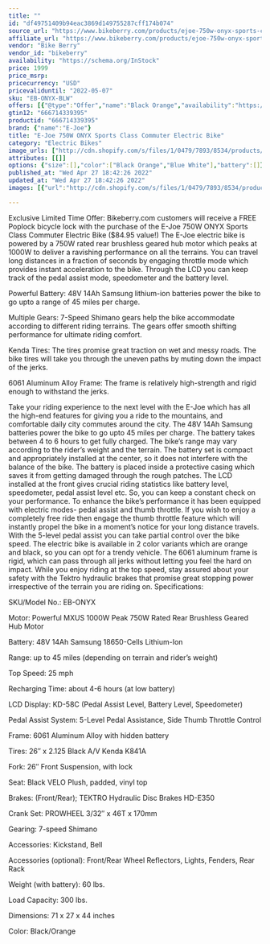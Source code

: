 ```yaml
---
title: ""
id: "df49751409b94eac3869d149755287cff174b074"
source_url: "https://www.bikeberry.com/products/ejoe-750w-onyx-sports-class-commuter"
affiliate_url: "https://www.bikeberry.com/products/ejoe-750w-onyx-sports-class-commuter?rfsn=6482684.8a9816&amp;utm_source=refersion&amp;utm_medium=affiliate&amp;utm_campaign=6482684.8a9816"
vendor: "Bike Berry"
vendor_id: "bikeberry"
availability: "https://schema.org/InStock"
price: 1999
price_msrp: 
pricecurrency: "USD"
pricevaliduntil: "2022-05-07"
sku: "EB-ONYX-BLW"
offers: [{"@type":"Offer","name":"Black Orange","availability":"https://schema.org/InStock","price":1999,"priceCurrency":"USD","priceValidUntil":"2022-05-07","sku":"EB-ONYX","url":"/products/ejoe-750w-onyx-sports-class-commuter?variant=39875939106982"},{"@type":"Offer","name":"Blue White","availability":"https://schema.org/InStock","price":1999,"priceCurrency":"USD","priceValidUntil":"2022-05-07","sku":"EB-ONYX-BLW","url":"/products/ejoe-750w-onyx-sports-class-commuter?variant=39875939139750"}]
gtin12: "666714339395"
productid: "666714339395"
brand: {"name":"E-Joe"}
title: "E-Joe 750W ONYX Sports Class Commuter Electric Bike"
category: "Electric Bikes"
image_urls: ["http://cdn.shopify.com/s/files/1/0479/7893/8534/products/Electric-Bike-Ejoe-Onyx-Blue-Main_500x_4a0f8c65-9afb-4495-926f-84fcd1d8c625.jpg?v=1633454927"]
attributes: [[]]
options: {"size":[],"color":["Black Orange","Blue White"],"battery":[]}
published_at: "Wed Apr 27 18:42:26 2022"
updated_at: "Wed Apr 27 18:42:26 2022"
images: [{"url":"http://cdn.shopify.com/s/files/1/0479/7893/8534/products/Electric-Bike-Ejoe-Onyx-Blue-Main_500x_4a0f8c65-9afb-4495-926f-84fcd1d8c625.jpg?v=1633454927","path":"full/383bd60cb4fce116e13b4d4e2ffb62dd64c01b99.jpg","checksum":"70533abb7dee30e59a1d5fa26d464aae","status":"downloaded"}]

---
```

Exclusive Limited Time Offer: Bikeberry.com customers will receive a FREE Poplock bicycle lock with the purchase of the E-Joe 750W ONYX Sports Class Commuter Electric Bike ($84.95 value!)
The E-Joe electric bike is powered by a 750W rated rear brushless geared hub motor which peaks at 1000W to deliver a ravishing performance on all the terrains. You can travel long distances in a fraction of seconds by engaging throttle mode which provides instant acceleration to the bike. Through the LCD you can keep track of the pedal assist mode, speedometer and the battery level.


Powerful Battery: 48V 14Ah Samsung lithium-ion batteries power the bike to go upto a range of 45 miles per charge.


Multiple Gears: 7-Speed Shimano gears help the bike accommodate according to different riding terrains. The gears offer smooth shifting performance for ultimate riding comfort.


Kenda Tires: The tires promise great traction on wet and messy roads. The bike tires will take you through the uneven paths by muting down the impact of the jerks.


6061 Aluminum Alloy Frame: The frame is relatively high-strength and rigid enough to withstand the jerks.


Take your riding experience to the next level with the E-Joe which has all the high-end features for giving you a ride to the mountains, and comfortable daily city commutes around the city. The 48V 14Ah Samsung batteries power the bike to go upto 45 miles per charge. The battery takes between 4 to 6 hours to get fully charged.
The bike’s range may vary according to the rider’s weight and the terrain. The battery set is compact and appropriately installed at the center, so it does not interfere with the balance of the bike. The battery is placed inside a protective casing which saves it from getting damaged through the rough patches.
The LCD installed at the front gives crucial riding statistics like battery level, speedometer, pedal assist level etc. So, you can keep a constant check on your performance.
To enhance the bike’s performance it has been equipped with electric modes- pedal assist and thumb throttle. If you wish to enjoy a completely free ride then engage the thumb throttle feature which will instantly propel the bike in a moment’s notice for your long distance travels. With the 5-level pedal assist you can take partial control over the bike speed.
The electric bike is available in 2 color variants which are orange and black, so you can opt for a trendy vehicle.
The 6061 aluminum frame is rigid, which can pass through all jerks without letting you feel the hard on impact. While you enjoy riding at the top speed, stay assured about your safety with the Tektro hydraulic brakes that promise great stopping power irrespective of the terrain you are riding on.
Specifications:


SKU/Model No.: EB-ONYX


Motor: Powerful MXUS 1000W Peak 750W Rated Rear Brushless Geared Hub Motor


Battery: 48V 14Ah Samsung 18650-Cells Lithium-Ion


Range: up to 45 miles (depending on terrain and rider’s weight)


Top Speed: 25 mph


Recharging Time: about 4-6 hours (at low battery)


LCD Display: KD-58C (Pedal Assist Level, Battery Level, Speedometer)


Pedal Assist System: 5-Level Pedal Assistance, Side Thumb Throttle Control


Frame: 6061 Aluminum Alloy with hidden battery


Tires: 26″ x 2.125 Black A/V Kenda K841A


Fork: 26″ Front Suspension, with lock


Seat: Black VELO Plush, padded, vinyl top


Brakes: (Front/Rear); TEKTRO Hydraulic Disc Brakes HD-E350


Crank Set: PROWHEEL 3/32″ x 46T x 170mm


Gearing: 7-speed Shimano


Accessories: Kickstand, Bell


Accessories (optional): Front/Rear Wheel Reflectors, Lights, Fenders, Rear Rack


Weight (with battery): 60 lbs.


Load Capacity: 300 lbs.


Dimensions: 71 x 27 x 44 inches


Color: Black/Orange

